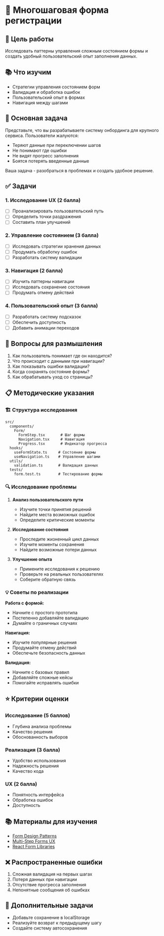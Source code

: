# 📝 Многошаговая форма регистрации

## 🎯 Цель работы
Исследовать паттерны управления сложным состоянием формы и создать удобный пользовательский опыт заполнения данных.

## 📚 Что изучим
- Стратегии управления состоянием форм
- Валидация и обработка ошибок
- Пользовательский опыт в формах
- Навигация между шагами

## 🎯 Основная задача
Представьте, что вы разрабатываете систему онбординга для крупного сервиса. Пользователи жалуются:
- Теряют данные при переключении шагов
- Не понимают где ошибки
- Не видят прогресс заполнения
- Боятся потерять введенные данные

Ваша задача - разобраться в проблемах и создать удобное решение.

## ✅ Задачи

### 1. Исследование UX (2 балла)
- [ ] Проанализировать пользовательский путь
- [ ] Определить точки раздражения
- [ ] Составить план улучшений

### 2. Управление состоянием (3 балла)
- [ ] Исследовать стратегии хранения данных
- [ ] Продумать обработку ошибок
- [ ] Разработать систему валидации

### 3. Навигация (2 балла)
- [ ] Изучить паттерны навигации
- [ ] Исследовать сохранение состояния
- [ ] Продумать отмену действий

### 4. Пользовательский опыт (3 балла)
- [ ] Разработать систему подсказок
- [ ] Обеспечить доступность
- [ ] Добавить анимации переходов

## 🤔 Вопросы для размышления
1. Как пользователь понимает где он находится?
2. Что происходит с данными при навигации?
3. Как показывать ошибки валидации?
4. Когда сохранять состояние формы?
5. Как обрабатывать уход со страницы?

## 📋 Методические указания

### 🏗 Структура исследования
```
src/
  components/
    Form/
      FormStep.tsx       # Шаг формы
      Navigation.tsx     # Навигация
      Progress.tsx       # Индикатор прогресса
  hooks/
    useFormState.ts     # Состояние формы
    useNavigation.ts    # Управление шагами
  utils/
    validation.ts       # Валидация данных
  tests/
    form.test.ts        # Тестирование формы
```

### 🔍 Исследование проблемы

1. **Анализ пользовательского пути**
   - Изучите точки принятия решений
   - Найдите места возможных ошибок
   - Определите критические моменты

2. **Исследование состояния**
   - Проследите жизненный цикл данных
   - Изучите моменты сохранения
   - Найдите возможные потери данных

3. **Улучшение опыта**
   - Примените исследования к решению
   - Проверьте на реальных пользователях
   - Соберите обратную связь

### 💡 Советы по реализации

**Работа с формой:**
- Начните с простого прототипа
- Постепенно добавляйте валидацию
- Думайте о граничных случаях

**Навигация:**
- Изучите популярные решения
- Продумайте отмену действий
- Обеспечьте безопасность данных

**Валидация:**
- Начните с базовых правил
- Добавляйте сложные кейсы
- Помогайте исправлять ошибки

## ⭐ Критерии оценки

### Исследование (5 баллов)
- Глубина анализа проблемы
- Качество решения
- Обоснованность выборов

### Реализация (3 балла)
- Удобство использования
- Надежность решения
- Качество кода

### UX (2 балла)
- Понятность интерфейса
- Обработка ошибок
- Доступность

## 📚 Материалы для изучения
- [Form Design Patterns](https://www.smashingmagazine.com/2018/10/form-design-patterns/)
- [Multi-Step Forms UX](https://www.nngroup.com/articles/form-design-multiple-pages/)
- [React Form Libraries](https://blog.logrocket.com/react-form-validation-libraries-2019/)

## ❌ Распространенные ошибки
1. Сложная валидация на первых шагах
2. Потеря данных при навигации
3. Отсутствие прогресса заполнения
4. Непонятные сообщения об ошибках

## 🚀 Дополнительные задачи
- Добавьте сохранение в localStorage
- Реализуйте возврат к предыдущему шагу
- Создайте систему автосохранения
